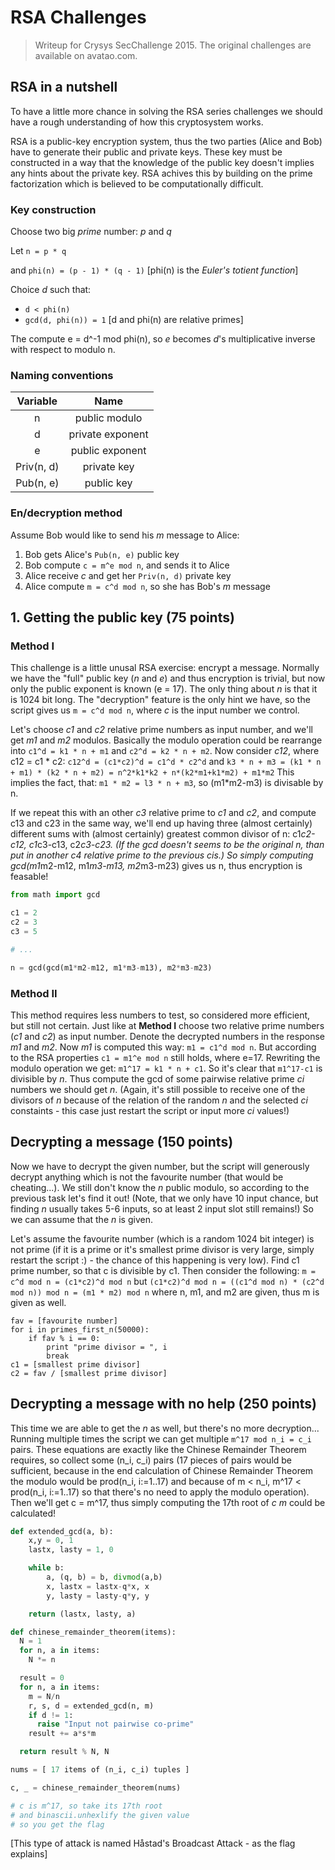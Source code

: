 RSA Challenges
==============

> Writeup for Crysys SecChallenge 2015. The original challenges are available
on avatao.com.

## RSA in a nutshell
To have a little more chance in solving the RSA series challenges we should have a rough understanding of how this cryptosystem works.

RSA is a public-key encryption system, thus the two parties (Alice and Bob) have to generate their public and private keys. These key must be constructed in a way that the knowledge of the public key doesn't implies any hints about the private key. RSA achives this by building on the prime factorization which is believed to be computationally difficult.

### Key construction
Choose two big _prime_ number: *p* and *q*

Let `n = p * q`

and `phi(n) = (p - 1) * (q - 1)`  [phi(n) is the *Euler's totient function*]

Choice *d* such that:
 - `d < phi(n)`
 - `gcd(d, phi(n)) = 1`    [d and phi(n) are relative primes]

The compute e = d^-1 mod phi(n), so *e* becomes *d*'s multiplicative inverse with respect to modulo n.

### Naming conventions
|  Variable  |       Name       |
|:----------:|:----------------:|
|      n     |   public modulo  |
|      d     | private exponent |
|      e     |  public exponent |
| Priv(n, d) |    private key   |
|  Pub(n, e) |    public key    |

### En/decryption method
Assume Bob would like to send his *m* message to Alice:
 1. Bob gets Alice's `Pub(n, e)` public key
 2. Bob compute `c = m^e mod n`, and sends it to Alice
 3. Alice receive *c* and get her `Priv(n, d)` private key
 4. Alice compute `m = c^d mod n`, so she has Bob's *m* message

## 1. Getting the public key (75 points)
### Method I
This challenge is a little unusal RSA exercise: encrypt a message. Normally we have the "full" public key (*n* and *e*) and thus encryption is trivial, but now only the public exponent is known (e = 17). The only thing about *n* is that it is 1024 bit long. The "decryption" feature is the only hint we have, so the script gives us `m = c^d mod n`, where *c* is the input number we control.

Let's choose *c1* and *c2* relative prime numbers as input number, and we'll get *m1* and *m2* modulos. Basically the modulo operation could be rearrange into `c1^d = k1 * n + m1` and `c2^d = k2 * n + m2`. Now consider *c12*, where c12 = c1 * c2: `c12^d = (c1*c2)^d = c1^d * c2^d` and  `k3 * n + m3 = (k1 * n + m1) * (k2 * n + m2) = n^2*k1*k2 + n*(k2*m1+k1*m2) + m1*m2` This implies the fact, that: `m1 * m2 = l3 * n + m3`, so (m1*m2-m3) is divisable by n.

If we repeat this with an other *c3* relative prime to *c1* and *c2*, and compute c13 and c23 in the same way, we'll end up having three (almost certainly) different sums with (almost certainly) greatest common divisor of n: c1*c2-c12, c1*c3-c13, c2*c3-c23. (If the gcd doesn't seems to be the _original_ n, than put in another *c4* relative prime to the previous *ci*s.) So simply computing gcd(m1*m2-m12, m1*m3-m13, m2*m3-m23) gives us n, thus encryption is feasable!

```python
from math import gcd

c1 = 2
c2 = 3
c3 = 5

# ...

n = gcd(gcd(m1*m2-m12, m1*m3-m13), m2*m3-m23)
```

### Method II
This method requires less numbers to test, so considered more efficient, but still not certain. Just like at __Method I__ choose two relative prime numbers (*c1* and *c2*) as input number. Denote the decrypted numbers in the response *m1* and *m2*. Now *m1* is computed this way: `m1 = c1^d mod n`. But according to the RSA properties `c1 = m1^e mod n` still holds, where e=17. Rewriting the modulo operation we get: `m1^17 = k1 * n + c1`. So it's clear that `m1^17-c1` is divisible by *n*. Thus compute the gcd of some pairwise relative prime *ci* numbers we should get *n*. (Again, it's still possible to receive one of the divisors of *n* because of the relation of the random *n* and the selected *ci* constaints - this case just restart the script or input more *ci* values!)

## Decrypting a message (150 points)
Now we have to decrypt the given number, but the script will generously decrypt anything which is not the favourite number (that would be cheating...). We still don't know the *n* public modulo, so according to the previous task let's find it out! (Note, that we only have 10 input chance, but finding *n* usually takes 5-6 inputs, so at least 2 input slot still remains!) So we can assume that the *n* is given.

Let's assume the favourite number (which is a random 1024 bit integer) is not prime (if it is a prime or it's smallest prime divisor is very large, simply restart the script :) - the chance of this happening is very low). Find c1 prime number, so that c is divisible by c1. Then consider the following: `m = c^d mod n = (c1*c2)^d mod n` but `(c1*c2)^d mod n = ((c1^d mod n) * (c2^d mod n)) mod n = (m1 * m2) mod n` where n, m1, and m2 are given, thus m is given as well.

```sage
fav = [favourite number]
for i in primes_first_n(50000):
    if fav % i == 0:
        print "prime divisor = ", i
        break
c1 = [smallest prime divisor]
c2 = fav / [smallest prime divisor]
```

## Decrypting a message with no help (250 points)
This time we are able to get the *n* as well, but there's no more decryption... Running multiple times the script we can get multiple `m^17 mod n_i = c_i` pairs. These equations are exactly like the Chinese Remainder Theorem requires, so collect some (n_i, c_i) pairs (17 pieces of pairs would be sufficient, because in the end calculation of Chinese Remainder Theorem the modulo would be prod(n_i, i:=1..17) and because of m < n_i, m^17 < prod(n_i, i:=1..17) so that there's no need to apply the modulo operation). Then we'll get c = m^17, thus simply computing the 17th root of *c* *m* could be calculated!

```python
def extended_gcd(a, b):
    x,y = 0, 1
    lastx, lasty = 1, 0

    while b:
        a, (q, b) = b, divmod(a,b)
        x, lastx = lastx-q*x, x
        y, lasty = lasty-q*y, y

    return (lastx, lasty, a)

def chinese_remainder_theorem(items):
  N = 1
  for n, a in items:
    N *= n

  result = 0
  for n, a in items:
    m = N/n
    r, s, d = extended_gcd(n, m)
    if d != 1:
      raise "Input not pairwise co-prime"
    result += a*s*m

  return result % N, N

nums = [ 17 items of (n_i, c_i) tuples ]

c, _ = chinese_remainder_theorem(nums)

# c is m^17, so take its 17th root
# and binascii.unhexlify the given value
# so you get the flag
```

[This type of attack is named Håstad's Broadcast Attack - as the flag explains]